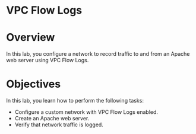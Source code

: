 # VPC Flow Logs

# **Overview**

In this lab, you configure a network to record traffic to and from an Apache web server using VPC Flow Logs.

# Objectives

In this lab, you learn how to perform the following tasks:

- Configure a custom network with VPC Flow Logs enabled.
- Create an Apache web server.
- Verify that network traffic is logged.